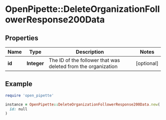 # OpenPipette::DeleteOrganizationFollowerResponse200Data

## Properties

| Name | Type | Description | Notes |
| ---- | ---- | ----------- | ----- |
| **id** | **Integer** | The ID of the follower that was deleted from the organization | [optional] |

## Example

```ruby
require 'open_pipette'

instance = OpenPipette::DeleteOrganizationFollowerResponse200Data.new(
  id: null
)
```

